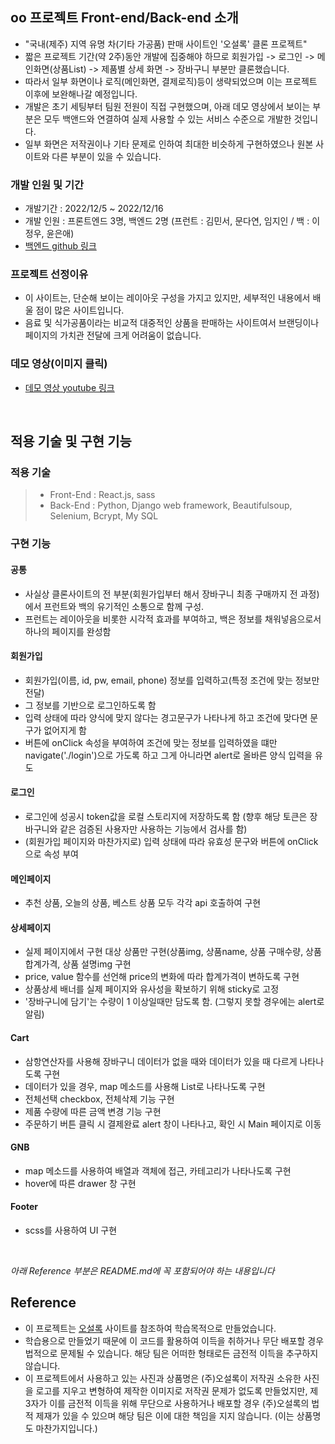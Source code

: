 ## oo 프로젝트 Front-end/Back-end 소개

- "국내(제주) 지역 유명 차(기타 가공품) 판매 사이트인 '오설록' 클론 프로젝트"
- 짧은 프로젝트 기간(약 2주)동안 개발에 집중해야 하므로 회원가입 -> 로그인 -> 메인화면(상품List) -> 제품별 상세 화면 -> 장바구니 부분만 클론했습니다.
- 따라서 일부 화면이나 로직(메인화면, 결제로직)등이 생략되었으며 이는 프로젝트 이후에 보완해나갈 예정입니다.
- 개발은 초기 세팅부터 팀원 전원이 직접 구현했으며, 아래 데모 영상에서 보이는 부분은 모두 백앤드와 연결하여 실제 사용할 수 있는 서비스 수준으로 개발한 것입니다.
- 일부 화면은 저작권이나 기타 문제로 인하여 최대한 비슷하게 구현하였으나 원본 사이트와 다른 부분이 있을 수 있습니다.

### 개발 인원 및 기간

- 개발기간 : 2022/12/5 ~ 2022/12/16
- 개발 인원 : 프론트엔드 3명, 백엔드 2명 (프런트 : 김민서, 문다연, 임지인 / 백 : 이정우, 윤은애)
- [백엔드 github 링크](https://github.com/wecode-bootcamp-korea/40-1st-Dyong-backend)

### 프로젝트 선정이유

- 이 사이트는, 단순해 보이는 레이아웃 구성을 가지고 있지만, 세부적인 내용에서 배울 점이 많은 사이트입니다.
- 음료 및 식가공품이라는 비교적 대중적인 상품을 판매하는 사이트여서 브랜딩이나 페이지의 가치관 전달에 크게 어려움이 없습니다.

### 데모 영상(이미지 클릭)

- [데모 영상 youtube 링크]()
<br>

## 적용 기술 및 구현 기능

### 적용 기술

> - Front-End : React.js, sass
> - Back-End : Python, Django web framework, Beautifulsoup, Selenium, Bcrypt, My SQL
### 구현 기능

#### 공통

- 사실상 클론사이트의 전 부분(회원가입부터 해서 장바구니 최종 구매까지 전 과정)에서 프런트와 백의 유기적인 소통으로 함께 구성.
- 프런트는 레이아웃을 비롯한 시각적 효과를 부여하고, 백은 정보를 채워넣음으로서 하나의 페이지를 완성함

#### 회원가입

- 회원가입(이름, id, pw, email, phone) 정보를 입력하고(특정 조건에 맞는 정보만 전달)
- 그 정보를 기반으로 로그인하도록 함
- 입력 상태에 따라 양식에 맞지 않다는 경고문구가 나타나게 하고 조건에 맞다면 문구가 없어지게 함
- 버튼에 onClick 속성을 부여하여 조건에 맞는 정보를 입력하였을 떄만 navigate('./login')으로 가도록 하고 그게 아니라면 alert로 올바른 양식 입력을 유도

#### 로그인

- 로그인에 성공시 token값을 로컬 스토리지에 저장하도록 함
(향후 해당 토큰은 장바구니와 같은 검증된 사용자만 사용하는 기능에서 검사를 함)
- (회원가입 페이지와 마찬가지로) 입력 상태에 따라 유효성 문구와 버튼에 onClick으로 속성 부여

#### 메인페이지

- 추천 상품, 오늘의 상품, 베스트 상품 모두 각각 api 호출하여 구현

#### 상세페이지

- 실제 페이지에서 구현 대상 상품만 구현(상품img, 상품name, 상품 구매수량, 상품 합계가격, 상품 설명img 구현
- price, value 함수를 선언해 price의 변화에 따라 합계가격이 변하도록 구현
- 상품상세 배너를 실제 페이지와 유사성을 확보하기 위해 sticky로 고정
- '장바구니에 담기'는 수량이 1 이상일때만 담도록 함. (그렇지 못할 경우에는 alert로 알림)

#### Cart

- 삼항연산자를 사용해 장바구니 데이터가 없을 때와 데이터가 있을 때 다르게 나타나도록 구현
- 데이터가 있을 경우, map 메소드를 사용해 List로 나타나도록 구현
- 전체선택 checkbox, 전체삭제 기능 구현
- 제품 수량에 따른 금액 변경 기능 구현
- 주문하기 버튼 클릭 시 결제완료 alert 창이 나타나고, 확인 시 Main 페이지로 이동

#### GNB

- map 메소드를 사용하여 배열과 객체에 접근, 카테고리가 나타나도록 구현
- hover에 따른 drawer 창 구현

#### Footer

- scss를 사용하여 UI 구현

<br>

*아래 Reference 부분은 README.md에 꼭 포함되어야 하는 내용입니다*

## Reference

- 이 프로젝트는 [오설록]([https://www.osulloc.com/kr/ko]) 사이트를 참조하여 학습목적으로 만들었습니다.
- 학습용으로 만들었기 때문에 이 코드를 활용하여 이득을 취하거나 무단 배포할 경우 법적으로 문제될 수 있습니다. 해당 팀은 어떠한 형태로든 금전적 이득을 추구하지 않습니다.
- 이 프로젝트에서 사용하고 있는 사진과 상품명은 (주)오설록이 저작권 소유한 사진을 로고를 지우고 변형하여 제작한 이미지로 저작권 문제가 없도록 만들었지만, 제 3자가 이를 금전적 이득을 위해 무단으로 사용하거나 배포할 경우 (주)오설록의 법적 제재가 있을 수 있으며 해당 팀은 이에 대한 책임을 지지 않습니다. (이는 상품명도 마찬가지입니다.)
